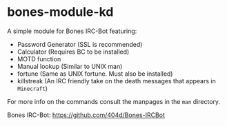 bones-module-kd
===============

A simple module for Bones IRC-Bot featuring:
- Password Generator (SSL is recommended)
- Calculator (Requires BC to be installed)
- MOTD function
- Manual lookup (Similar to UNIX man)
- fortune (Same as UNIX fortune. Must also be installed)
- killstreak (An IRC friendly take on the death messages that appears in `Minecraft`)
 
For more info on the commands consult the manpages in the `man` directory.

Bones IRC-Bot: https://github.com/404d/Bones-IRCBot
